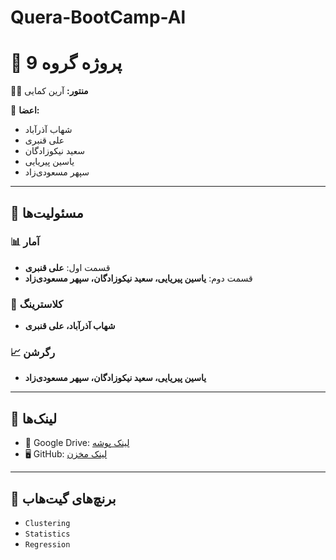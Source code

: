 # Quera-BootCamp-Al
# 📌 پروژه گروه 9  

👨‍🏫 **منتور:** آرین کمایی  

👥 **اعضا:**  
- شهاب آذرآباد  
- علی قنبری  
- سعید نیکوزادگان  
- یاسین پیریایی  
- سپهر مسعودی‌زاد  

---

## 📂 مسئولیت‌ها  

### 📊 آمار  
- قسمت اول: **علی قنبری**  
- قسمت دوم: **یاسین پیریایی، سعید نیکوزادگان، سپهر مسعودی‌زاد**  

### 🔎 کلاسترینگ  
- **شهاب آذرآباد، علی قنبری**  

### 📈 رگرشن  
- **یاسین پیریایی، سعید نیکوزادگان، سپهر مسعودی‌زاد**  

---

## 🔗 لینک‌ها  
- 📂 Google Drive: [لینک پوشه](https://drive.google.com/drive/folders/1-Nu0u7E65bbCuBVPklbc9kFXp6gmuIm3?usp=sharing)  
- 🖥️ GitHub: [لینک مخزن](https://github.com/Quera-Project/Quera-BootCamp-Al)  

---

## 🌿 برنچ‌های گیت‌هاب  
- `Clustering`  
- `Statistics`  
- `Regression`  
